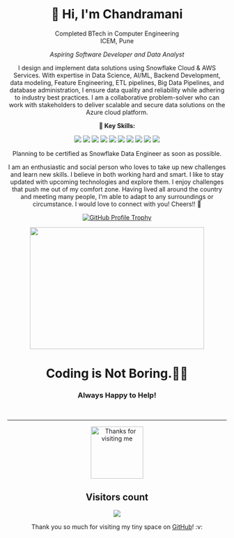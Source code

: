 <h1 align="center">👋 Hi, I'm Chandramani</h1>

<!--<p align="center">
   <a> <img width="100%" height="auto" src="https://github.com/Rohii1515/Rohii1515/blob/main/2.png" height="175px"/></a>
</p>
-->
<p align="center">
  Completed BTech in Computer Engineering<br>
  ICEM, Pune
</p>

<p align="center">
  <em>Aspiring Software Developer and Data Analyst</em>
</p>

<p align="center">
  I design and implement data solutions using Snowflake Cloud & AWS Services. With expertise in Data Science, AI/ML, Backend Development, data modeling, Feature Engineering, ETL pipelines, Big Data Pipelines, and database administration, I ensure data quality and reliability while adhering to industry best practices. I am a collaborative problem-solver who can work with stakeholders to deliver scalable and secure data solutions on the Azure cloud platform.
</p>

<p align="center">
  <strong>🚀 Key Skills:</strong>
</p>

<p align="center">
  <img src="https://img.shields.io/badge/Programming%20Languages-Python%20%7C%20Java%20%7C%20PySpark-blue">
  <img src="https://img.shields.io/badge/Databases-SQL%20Server%20%7C%20MongoDB%20%7C%20MySQL-lightgrey">
  <img src="https://img.shields.io/badge/Distributed%20Frameworks-Spark%20%7C%20Hadoop%20%7C%20Hive%20%7C%20Kafka-yellow">
  <img src="https://img.shields.io/badge/Workflow%20Management-Airflow%20%7C%20IBM%20MLflow%20%7C%20Apache%20NiFi-orange">
  <img src="https://img.shields.io/badge/Azure%20Services-Azure%20Data%20Factory%20%7C%20Azure%20Databricks%20%7C%20Azure%20Data%20Lake%20%7C%20Azure%20SQL%20DB%20%7C%20Delta%20Lake-blue">
  <img src="https://img.shields.io/badge/AWS%20Services-S3%20%7C%20MWAA%20%7C%20Code%20Pipeline%20%7C%20AWS%20Lambda%20%7C%20ECS%20%7C%20ECR%20%7C%20Redshift%20%7C%20EC2-orange">
  <img src="https://img.shields.io/badge/Tools%20&%20Containers-Docker%20%7C%20Kubernetes-blue">
  <img src="https://img.shields.io/badge/Code%20Management%20and%20Documentation-Git%20%7C%20Circle%20CI%20%7C%20GitHub%20Actions-blue">
  <img src="https://img.shields.io/badge/Machine%20Learning-Regression%20%7C%20Classification%20%7C%20Clustering%20%7C%20ANN%20%7C%20CNN%20%7C%20RNN%20%7C%20Word%20Embedding-yellowgreen">
  <img src="https://img.shields.io/badge/ML%20Frameworks%20and%20Libraries-Pandas%20%7C%20Numpy%20%7C%20Sklearn%20%7C%20PySpark%20%7C%20Pytorch%20%7C%20TensorFlow%20%7C%20Matplotlib%20%7C%20Seaborn%20%7C%20TFX-lightgrey">
</p>

<p align="center">
  Planning to be certified as Snowflake Data Engineer as soon as possible.
</p>

<p align="center">
  I am an enthusiastic and social person who loves to take up new challenges and learn new skills. I believe in both working hard and smart. I like to stay updated with upcoming technologies and explore them. I enjoy challenges that push me out of my comfort zone. Having lived all around the country and meeting many people, I'm able to adapt to any surroundings or circumstance. I would love to connect with you! Cheers!! 🌟
</p>

<!-- Add any additional animations or styles here -->
<p align="center">
  <a href="https://github.com/ryo-ma/github-profile-trophy">
    <img src="https://github-profile-trophy.vercel.app/?username=G-Chandramani&column=7" alt="GitHub Profile Trophy">
  </a>
</p>


<!-- ## 🚀 Connect with me:
<p align="center">
<a href = "https://www.linkedin.com/in/chandramani-gajbhare/"><img src="https://img.icons8.com/fluent/48/000000/linkedin.png"/></a>
<a href = "https://www.instagram.com/its_.me._chandu/"><img src="https://img.icons8.com/fluent/48/000000/instagram-new.png"/></a>
</p> -->

<p align="center">
  <img height="280" width="400" src="https://media.giphy.com/media/3o7qE1YN7aBOFPRw8E/giphy.gif">
</p>

<h1 align="center">Coding is Not Boring.🤩💝</h1>
<h3 align="center">Always Happy to Help!</h3>

<br>
<hr>

<p align="center">
  <img height="120" alt="Thanks for visiting me" src="https://raw.githubusercontent.com/BrunnerLivio/brunnerlivio/master/images/marquee.svg" />
</p>

<h2 align="center">Visitors count</h2>
<p align="center">
<a href="https://github.com/Meghna-DAS/github-profile-views-counter">
    <img src="https://komarev.com/ghpvc/?username=G-Chandramani&color=orange">
  </a>
</p>


<p align="center">Thank you so much for visiting my tiny space on <a href="https://github.com/G-Chandramani">GitHub</a>! :v:</p>

 
